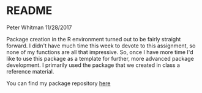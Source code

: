 README
================
Peter Whitman
11/28/2017

Package creation in the R environment turned out to be fairly straight forward. I didn't have much time this week to devote to this assignment, so none of my functions are all that impressive. So, once I have more time I'd like to use this package as a template for further, more advanced package development. I primarily used the package that we created in class a reference material.

You can find my package repository [here](https://github.com/peterwhitman/ExpoLog)
